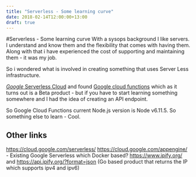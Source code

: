 ```yaml
---
title: "Serverless - Some learning curve"
date: 2018-02-14T12:00:00+13:00
draft: true
---
```


#Serverless - Some learning curve 
With a sysops background I like servers. I understand and know them and the flexibility that comes with having them.  Along with that i have experienced the cost of supporting and maintaining them - it was my job.

So i wondered what is involved in creating something that uses Server Less infrastructure.

[*Google* Serverless Cloud](https://www.google.co.nz/search?q=serverless+cloud) and found [Google cloud functions](https://cloud.google.com/functions/) which as it turns out is a  Beta product - but if you have to start learning something somewhere and I had the idea of creating an API endpoint.  

So Google Cloud Functions current Node.js version is Node v6.11.5.  So something else to learn - Cool.





## Other links
https://cloud.google.com/serverless/
https://cloud.google.com/appengine/   - Existing Google Serverless which Docker based? 
https://www.ipify.org/ and https://api.ipify.org/?format=json  (Go based product that returns the IP which supports ipv4 and ipv6)

